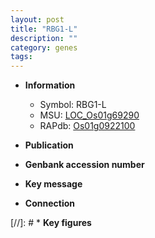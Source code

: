 ```yaml
---
layout: post
title: "RBG1-L"
description: ""
category: genes
tags: 
---
```


* **Information**  
    + Symbol: RBG1-L  
    + MSU: [LOC_Os01g69290](http://rice.plantbiology.msu.edu/cgi-bin/ORF_infopage.cgi?orf=LOC_Os01g69290)  
    + RAPdb: [Os01g0922100](http://rapdb.dna.affrc.go.jp/viewer/gbrowse_details/irgsp1?name=Os01g0922100)  

* **Publication**  

* **Genbank accession number**  

* **Key message**  

* **Connection**  

[//]: # * **Key figures**  


